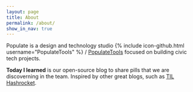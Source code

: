 ```yaml
---
layout: page
title: About
permalink: /about/
show_in_nav: true
---
```


Populate is a design and technology studio
{% include icon-github.html username="PopulateTools" %} /
[PopulateTools](https://github.com/PopulateTools) focused on building civic tech projects.

**Today I learned** is our open-source blog to share pills that we are discoverning in the team.
Inspired by other great blogs, such as [TIL Hashrocket](https://til.hashrocket.com/).
